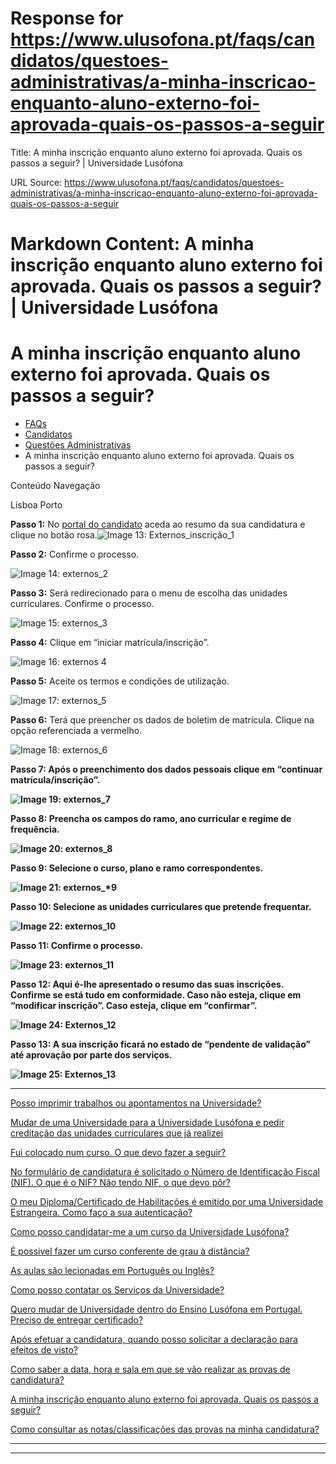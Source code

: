 # Response for https://www.ulusofona.pt/faqs/candidatos/questoes-administrativas/a-minha-inscricao-enquanto-aluno-externo-foi-aprovada-quais-os-passos-a-seguir

Title: A minha inscrição enquanto aluno externo foi aprovada. Quais os passos a seguir? | Universidade Lusófona

URL Source: https://www.ulusofona.pt/faqs/candidatos/questoes-administrativas/a-minha-inscricao-enquanto-aluno-externo-foi-aprovada-quais-os-passos-a-seguir

Markdown Content:
A minha inscrição enquanto aluno externo foi aprovada. Quais os passos a seguir? | Universidade Lusófona
===============

 

A minha inscrição enquanto aluno externo foi aprovada. Quais os passos a seguir?
================================================================================

*   [FAQs](https://www.ulusofona.pt/faqs/)
*   [Candidatos](https://www.ulusofona.pt/faqs/candidatos)
*   [Questões Administrativas](https://www.ulusofona.pt/faqs/candidatos/questoes-administrativas)
*   A minha inscrição enquanto aluno externo foi aprovada. Quais os passos a seguir?

[](https://www.ulusofona.pt/)

Conteúdo Navegação

Lisboa Porto

**Passo 1:** No [portal do candidato](https://secure.ensinolusofona.pt/ulht/secretaria_virtual/page) aceda ao resumo da sua candidatura e clique no botão rosa.![Image 13: Externos_inscrição_1](https://www.ulusofona.pt/media/externosinscricao1.png)

**Passo 2:** Confirme o processo.

![Image 14: externos_2](https://www.ulusofona.pt/media/externos2.png)

**Passo 3:** Será redirecionado para o menu de escolha das unidades curriculares. Confirme o processo.

![Image 15: externos_3](https://www.ulusofona.pt/media/externos3.png)

**Passo 4:** Clique em “iniciar matrícula/inscrição”.

![Image 16: externos 4](https://www.ulusofona.pt/media/externos-4.png)

**Passo 5:** Aceite os termos e condições de utilização.

![Image 17: externos_5](https://www.ulusofona.pt/media/externos5.png)

**Passo 6:** Terá que preencher os dados de boletim de matrícula. Clique na opção referenciada a vermelho.

![Image 18: externos_6](https://www.ulusofona.pt/media/externos6.png)

**Passo 7: **Após o preenchimento dos dados pessoais clique em “continuar matrícula/inscrição”.****

****![Image 19: externos_7](https://www.ulusofona.pt/media/externos7.png)****

******Passo 8:** Preencha os campos do ramo, ano curricular e regime de frequência.****

****![Image 20: externos_8](https://www.ulusofona.pt/media/externos8.png)****

******Passo 9:** Selecione o curso, plano e ramo correspondentes.****

****![Image 21: externos_*9](https://www.ulusofona.pt/media/externos9.png)****

******Passo 10:** Selecione as unidades curriculares que pretende frequentar.****

****![Image 22: externos_10](https://www.ulusofona.pt/media/externos10.png)****

******Passo 11:** Confirme o processo.****

****![Image 23: externos_11](https://www.ulusofona.pt/media/externos11.png)****

******Passo 12:** Aqui é-lhe apresentado o resumo das suas inscrições. Confirme se está tudo em conformidade. Caso não esteja, clique em “modificar inscrição”. Caso esteja, clique em “confirmar”.****

****![Image 24: Externos_12](https://www.ulusofona.pt/media/externos12.png)****

******Passo 13:** A sua inscrição ficará no estado de “pendente de validação” até aprovação por parte dos serviços.****

****![Image 25: Externos_13](https://www.ulusofona.pt/media/externos13.png)****

****

[Posso imprimir trabalhos ou apontamentos na Universidade?](https://www.ulusofona.pt/faqs/candidatos/questoes-administrativas/como-posso-imprimir-na-universidade)

[Mudar de uma Universidade para a Universidade Lusófona e pedir creditação das unidades curriculares que já realizei](https://www.ulusofona.pt/faqs/candidatos/questoes-administrativas/mudar-de-uma-universidade-para-a-universidade-lusofona-e-pedir-creditacao-das-unidades-curriculares-que-ja-realizei)

[Fui colocado num curso. O que devo fazer a seguir?](https://www.ulusofona.pt/faqs/candidatos/questoes-administrativas/fui-colocado-num-curso-o-que-devo-fazer-a-seguir)

[No formulário de candidatura é solicitado o Número de Identificação Fiscal (NIF). O que é o NIF? Não tendo NIF, o que devo pôr?](https://www.ulusofona.pt/faqs/candidatos/questoes-administrativas/no-formulario-de-candidatura-e-solicitado-o-numero-de-identificacao-fiscal-nif-o-que-e-o-nif-nao-tendo-nif-o-que-devo-por)

[O meu Diploma/Certificado de Habilitações é emitido por uma Universidade Estrangeira. Como faço a sua autenticação?](https://www.ulusofona.pt/faqs/candidatos/questoes-administrativas/o-meu-diplomacertificado-de-habilitacoes-e-emitido-por-uma-universidade-estrangeira-como-faco-a-sua-autenticacao)

[Como posso candidatar-me a um curso da Universidade Lusófona?](https://www.ulusofona.pt/faqs/candidatos/questoes-administrativas/como-posso-candidatarme-a-um-curso-da-universidade-lusofona-de-humanidades-e-tecnologias)

[É possivel fazer um curso conferente de grau à distância?](https://www.ulusofona.pt/faqs/candidatos/questoes-administrativas/e-possivel-fazer-um-curso-conferente-de-grau-a-distancia)

[As aulas são lecionadas em Português ou Inglês?](https://www.ulusofona.pt/faqs/candidatos/questoes-administrativas/as-aulas-sao-lecionadas-em-portugues-ou-ingles)

[Como posso contatar os Serviços da Universidade?](https://www.ulusofona.pt/faqs/candidatos/questoes-administrativas/como-posso-contatar-os-servicos-da-universidade)

[Quero mudar de Universidade dentro do Ensino Lusófona em Portugal. Preciso de entregar certificado?](https://www.ulusofona.pt/faqs/candidatos/questoes-administrativas/quero-mudar-de-universidade-dentro-do-ensino-lusofona-em-portugal-preciso-de-entregar-certificado)

[Após efetuar a candidatura, quando posso solicitar a declaração para efeitos de visto?](https://www.ulusofona.pt/faqs/candidatos/questoes-administrativas/apos-efetuar-a-candidatura-quando-posso-solicitar-a-declaracao-para-efeitos-de-visto)

[Como saber a data, hora e sala em que se vão realizar as provas de candidatura?](https://www.ulusofona.pt/faqs/candidatos/questoes-administrativas/como-saber-a-data-hora-e-em-que-sala-se-vai-realizar-provas-respeitante-a-sua-candidatura)

[A minha inscrição enquanto aluno externo foi aprovada. Quais os passos a seguir?](https://www.ulusofona.pt/faqs/candidatos/questoes-administrativas/a-minha-inscricao-enquanto-aluno-externo-foi-aprovada-quais-os-passos-a-seguir)

[Como consultar as notas/classificações das provas na minha candidatura?](https://www.ulusofona.pt/faqs/candidatos/questoes-administrativas/como-consultar-as-notasclassificacoes-das-provas-na-minha-candidatura-)







****

****

